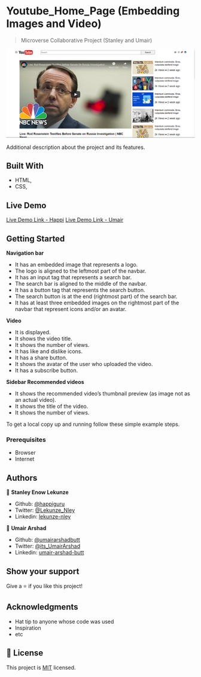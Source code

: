 # Youtube_Home_Page (Embedding Images and Video)

> Microverse Collaborative Project (Stanley and Umair)

![screenshot](img/YouTube_Home_Page.PNG)

Additional description about the project and its features.

## Built With

- HTML,
- CSS,

## Live Demo

[Live Demo Link - Happi](https://happiguru.github.io/Youtube_Home_Page/)
[Live Demo Link - Umair](https://umairarshadbutt.github.io/Youtube_Home_Page/)


## Getting Started

**Navigation bar**
- It has an embedded image that represents a logo.
- The logo is aligned to the leftmost part of the navbar.
- It has an input tag that represents a search bar.
- The search bar is aligned to the middle of the navbar.
- It has a button tag that represents the search button.
- The search button is at the end (rightmost part) of the search bar.
- It has at least three embedded images on the rightmost part of the navbar that represent icons and/or an avatar.


**Video**
- It is displayed.
- It shows the video title.
- It shows the number of views.
- It has like and dislike icons.
- It has a share button.
- It shows the avatar of the user who uploaded the video.
- It has a subscribe button.

**Sidebar Recommended videos**
- It shows the recommended video’s thumbnail preview (as image not as an actual video).
- It shows the title of the video.
- It shows the number of views.

To get a local copy up and running follow these simple example steps.

### Prerequisites

- Browser
- Internet




## Authors

👤 **Stanley Enow Lekunze**

- Github: [@happiguru](https://github.com/happiguru)
- Twitter: [@Lekunze_Nley](https://twitter.com/Lekunze_Nley)
- Linkedin: [lekunze-nley](https://www.linkedin.com/in/lekunze-nley/)

👤 **Umair Arshad**

- Github: [@umairarshadbutt](https://github.com/umairarshadbutt)
- Twitter: [@its_UmairArshad](https://twitter.com/its_UmairArshad)
- Linkedin: [umair-arshad-butt](https://www.linkedin.com/in/umair-arshad-butt/)



## Show your support

Give a ⭐️ if you like this project!

## Acknowledgments

- Hat tip to anyone whose code was used
- Inspiration
- etc

## 📝 License

This project is [MIT](LICENSE) licensed.
